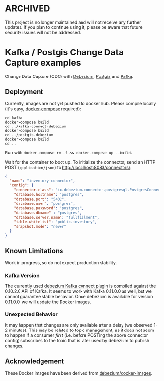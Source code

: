 # ARCHIVED

This project is no longer maintained and will not receive any further updates. If you plan to continue using it, please be aware that future security issues will not be addressed.

# Kafka / Postgis Change Data Capture examples

Change Data Capture (CDC) with [Debezium](http://debezium.io/), [Postgis](http://postgis.net/)
and [Kafka](https://kafka.apache.org/).

## Deployment

Currently, images are not yet pushed to docker hub. Please compile locally (it's easy,
[docker-compose](https://docs.docker.com/compose/install/) required):

```
cd kafka
docker-compose build
cd ../kafka-connect-debezium
docker-compose build
cd ../postgis-debezium
docker-compose build
cd ..
```

Run with `docker-compose rm -f && docker-compose up --build`.

Wait for the container to boot up. To initialize the connector,
send an HTTP POST (`application/json`)
to [http://localhost:8083/connectors/](http://localhost:8083/connectors):

```json
{
  "name": "inventory-connector",
  "config": {
    "connector.class": "io.debezium.connector.postgresql.PostgresConnector",
    "database.hostname": "postgres",
    "database.port": "5432",
    "database.user": "postgres",
    "database.password": "postgres",
    "database.dbname" : "postgres",
    "database.server.name": "fullfillment",
    "table.whitelist": "public.inventory",
    "snapshot.mode": "never"
  }
}
```

## Known Limitations

Work in progress, so do not expect production stability.

### Kafka Version

The currently used [debezium Kafka connect
plugin](http://repo1.maven.org/maven2/io/debezium/debezium-connector-postgres/0.5.1/)
is compiled against the
0.10.2.0 API of Kafka. It seems to work with Kafka 0.11.0.0 as well, but
we cannot guarantee stable behavior. Once debezium is available for version
0.11.0.0, we will update the Docker images.

### Unexpected Behavior

It may happen that changes are only available after a delay (we observed 1-2 minutes).
This may be related to topic management, as it does not seem to happen if
a consumer _first_ (i.e. before POSTing the above connector config)
subscribes to the topic that is later used by debezium to publish changes.

## Acknowledgement

These Docker images have been derived from
[debezium/docker-images](https://github.com/debezium/docker-images).
